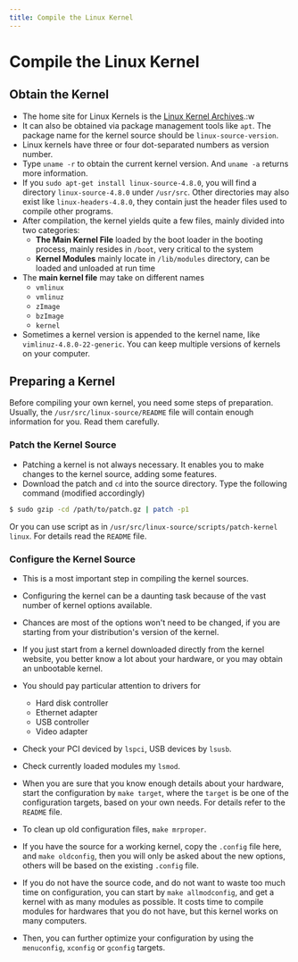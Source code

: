 ```yaml
---
title: Compile the Linux Kernel
---
```


# Compile the Linux Kernel

## Obtain the Kernel

* The home site for Linux Kernels is the [Linux Kernel Archives](http://www.kernel.org).:w
* It can also be obtained via package management tools like `apt`. The package name for the kernel source should be `linux-source-version`.
* Linux kernels have three or four dot-separated numbers as version number.
* Type `uname -r` to obtain the current kernel version. And `uname -a` returns more information.
* If you `sudo apt-get install linux-source-4.8.0`, you will find a directory `linux-source-4.8.0` under `/usr/src`. Other directories may also exist like `linux-headers-4.8.0`, they contain just the header files used to compile other programs.
* After compilation, the kernel yields quite a few files, mainly divided into two categories:
    * **The Main Kernel File** loaded by the boot loader in the booting process, mainly resides in `/boot`, very critical to the system
    * **Kernel Modules** mainly locate in `/lib/modules` directory, can be loaded and unloaded at run time
* The **main kernel file** may take on different names
    * `vmlinux`
    * `vmlinuz`
    * `zImage`
    * `bzImage`
    * `kernel`
* Sometimes a kernel version is appended to the kernel name, like `vimlinuz-4.8.0-22-generic`. You can keep multiple versions of kernels on your computer.

## Preparing a Kernel

Before compiling your own kernel, you need some steps of preparation.
Usually, the `/usr/src/linux-source/README` file will contain enough information for you.
Read them carefully.

### Patch the Kernel Source

* Patching a kernel is not always necessary. It enables you to make changes to the kernel source, adding some features.
* Download the patch and `cd` into the source directory. Type the following command (modified accordingly)
```bash
$ sudo gzip -cd /path/to/patch.gz | patch -p1
```
Or you can use script as in `/usr/src/linux-source/scripts/patch-kernel linux`.
For details read the `README` file.

### Configure the Kernel Source

* This is a most important step in compiling the kernel sources.
* Configuring the kernel can be a daunting task because of the vast number of kernel options available.
* Chances are most of the options won't need to be changed, if you are starting from your distribution's version of the kernel.
* If you just start from a kernel downloaded directly from the kernel website, you better know a lot about your hardware, or you may obtain an unbootable kernel.

* You should pay particular attention to drivers for
    * Hard disk controller
    * Ethernet adapter
    * USB controller
    * Video adapter
* Check your PCI deviced by `lspci`, USB devices by `lsusb`.
* Check currently loaded modules my `lsmod`.

* When you are sure that you know enough details about your hardware, start the configuration by `make target`, where the `target` is be one of the configuration targets, based on your own needs. For details refer to the `README` file.
* To clean up old configuration files, `make mrproper`.
* If you have the source for a working kernel, copy the `.config` file here, and `make oldconfig`, then you will only be asked about the new options, others will be based on the existing `.config` file.
* If you do not have the source code, and do not want to waste too much time on configuration, you can start by `make allmodconfig`, and get a kernel with as many modules as possible. It costs time to compile modules for hardwares that you do not have, but this kernel works on many computers.
* Then, you can further optimize your configuration by using the `menuconfig`, `xconfig` or `gconfig` targets.
